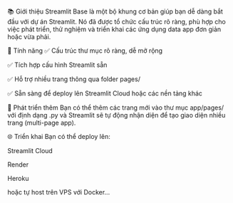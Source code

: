 📚 Giới thiệu
Streamlit Base là một bộ khung cơ bản giúp bạn dễ dàng bắt đầu với dự án Streamlit. Nó đã được tổ chức cấu trúc rõ ràng, phù hợp cho việc phát triển, thử nghiệm và triển khai các ứng dụng data app đơn giản hoặc vừa phải.

🧰 Tính năng
✅ Cấu trúc thư mục rõ ràng, dễ mở rộng

✅ Tích hợp cấu hình Streamlit sẵn

✅ Hỗ trợ nhiều trang thông qua folder pages/

✅ Sẵn sàng để deploy lên Streamlit Cloud hoặc các nền tảng khác

🧪 Phát triển thêm
Bạn có thể thêm các trang mới vào thư mục app/pages/ với định dạng .py và Streamlit sẽ tự động nhận diện để tạo giao diện nhiều trang (multi-page app).

🌐 Triển khai
Bạn có thể deploy lên:

Streamlit Cloud

Render

Heroku

hoặc tự host trên VPS với Docker...

